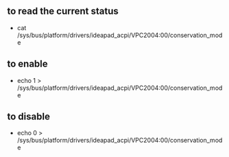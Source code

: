 ## to read the current status
- cat /sys/bus/platform/drivers/ideapad_acpi/VPC2004:00/conservation_mode

## to enable
- echo 1 > /sys/bus/platform/drivers/ideapad_acpi/VPC2004:00/conservation_mode

## to disable
- echo 0 > /sys/bus/platform/drivers/ideapad_acpi/VPC2004:00/conservation_mode
